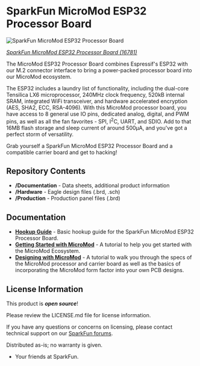 SparkFun MicroMod ESP32 Processor Board
========================================

![SparkFun MicroMod ESP32 Processor Board](https://cdn.sparkfun.com/assets/parts/1/5/6/8/0/16781-SparkFun_MicroMod_ESP32_Processor-01.jpg)

[*SparkFun MicroMod ESP32 Processor Board (16781)*](https://www.sparkfun.com/products/16781)

The MicroMod ESP32 Processor Board combines Espressif's ESP32 with our M.2 connector interface to bring a power-packed processor board into our MicroMod ecosystem. 

The ESP32 includes a laundry list of functionality, including the dual-core Tensilica LX6 microprocessor, 240MHz clock frequency, 520kB internal SRAM, integrated WiFi transceiver, and hardware accelerated encryption (AES, SHA2, ECC, RSA-4096). With this MicroMod processor board, you have access to 8 general use IO pins, dedicated analog, digital, and PWM pins, as well as all the fan favorites - SPI, I<sup>2</sup>C, UART, and SDIO. Add to that 16MB flash storage and sleep current of around 500&micro;A, and you've got a perfect storm of versatility. 

Grab yourself a SparkFun MicroMod ESP32 Processor Board and a compatible carrier board and get to hacking! 

Repository Contents
-------------------

* **/Documentation** - Data sheets, additional product information
* **/Hardware** - Eagle design files (.brd, .sch)
* **/Production** - Production panel files (.brd)

Documentation
--------------
* **[Hookup Guide](https://learn.sparkfun.com/tutorials/micromod-esp32-processor-board-hookup-guide)** - Basic hookup guide for the SparkFun MicroMod ESP32 Processor Board.
* **[Getting Started with MicroMod](https://learn.sparkfun.com/tutorials/getting-started-with-micromod)** - A tutorial to help you get started with the MicroMod Ecosystem. 
* **[Designing with MicroMod](https://learn.sparkfun.com/tutorials/designing-with-micromod)** - A tutorial to walk you through the specs of the MicroMod processor and carrier board as well as the basics of incorporating the MicroMod form factor into your own PCB designs.

License Information
-------------------

This product is _**open source**_! 

Please review the LICENSE.md file for license information. 

If you have any questions or concerns on licensing, please contact technical support on our [SparkFun forums](https://forum.sparkfun.com/viewforum.php?f=152).

Distributed as-is; no warranty is given.

- Your friends at SparkFun.

_<COLLABORATION CREDIT>_
